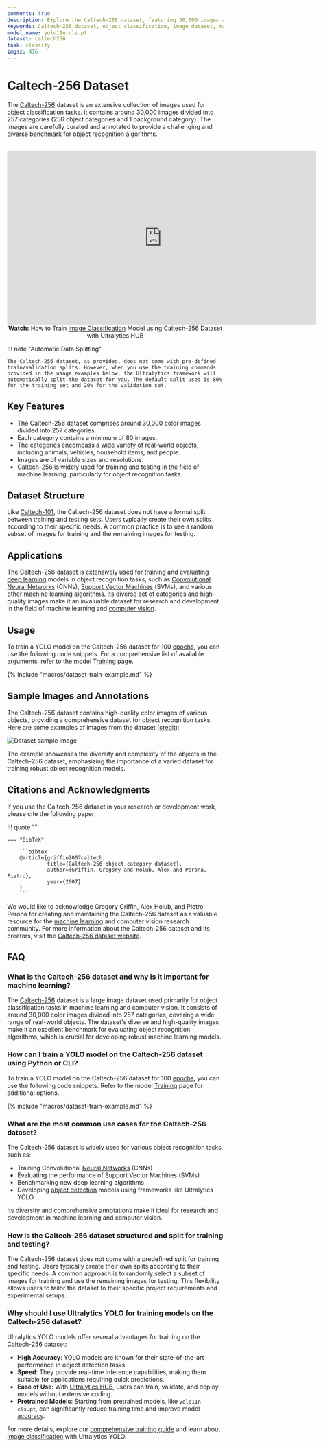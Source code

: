 ```yaml
---
comments: true
description: Explore the Caltech-256 dataset, featuring 30,000 images across 257 categories, ideal for training and testing object recognition algorithms.
keywords: Caltech-256 dataset, object classification, image dataset, machine learning, computer vision, deep learning, YOLO, training dataset
model_name: yolo11n-cls.pt
dataset: caltech256
task: classify
imgsz: 416
---
```


# Caltech-256 Dataset

The [Caltech-256](https://data.caltech.edu/records/nyy15-4j048) dataset is an extensive collection of images used for object classification tasks. It contains around 30,000 images divided into 257 categories (256 object categories and 1 background category). The images are carefully curated and annotated to provide a challenging and diverse benchmark for object recognition algorithms.

<p align="center">
  <br>
  <iframe loading="lazy" width="720" height="405" src="https://www.youtube.com/embed/isc06_9qnM0"
    title="YouTube video player" frameborder="0"
    allow="accelerometer; autoplay; clipboard-write; encrypted-media; gyroscope; picture-in-picture; web-share"
    allowfullscreen>
  </iframe>
  <br>
  <strong>Watch:</strong> How to Train <a href="https://www.ultralytics.com/glossary/image-classification">Image Classification</a> Model using Caltech-256 Dataset with Ultralytics HUB
</p>

!!! note "Automatic Data Splitting"

    The Caltech-256 dataset, as provided, does not come with pre-defined train/validation splits. However, when you use the training commands provided in the usage examples below, the Ultralytics framework will automatically split the dataset for you. The default split used is 80% for the training set and 20% for the validation set.

## Key Features

- The Caltech-256 dataset comprises around 30,000 color images divided into 257 categories.
- Each category contains a minimum of 80 images.
- The categories encompass a wide variety of real-world objects, including animals, vehicles, household items, and people.
- Images are of variable sizes and resolutions.
- Caltech-256 is widely used for training and testing in the field of machine learning, particularly for object recognition tasks.

## Dataset Structure

Like [Caltech-101](../classify/caltech101.md), the Caltech-256 dataset does not have a formal split between training and testing sets. Users typically create their own splits according to their specific needs. A common practice is to use a random subset of images for training and the remaining images for testing.

## Applications

The Caltech-256 dataset is extensively used for training and evaluating [deep learning](https://www.ultralytics.com/glossary/deep-learning-dl) models in object recognition tasks, such as [Convolutional Neural Networks](https://www.ultralytics.com/glossary/convolutional-neural-network-cnn) (CNNs), [Support Vector Machines](https://www.ultralytics.com/glossary/support-vector-machine-svm) (SVMs), and various other machine learning algorithms. Its diverse set of categories and high-quality images make it an invaluable dataset for research and development in the field of machine learning and [computer vision](https://www.ultralytics.com/glossary/computer-vision-cv).

## Usage

To train a YOLO model on the Caltech-256 dataset for 100 [epochs](https://www.ultralytics.com/glossary/epoch), you can use the following code snippets. For a comprehensive list of available arguments, refer to the model [Training](../../modes/train.md) page.

{% include "macros/dataset-train-example.md" %}

## Sample Images and Annotations

The Caltech-256 dataset contains high-quality color images of various objects, providing a comprehensive dataset for object recognition tasks. Here are some examples of images from the dataset ([credit](https://ml4a.github.io/demos/tsne_viewer.html)):

![Dataset sample image](https://github.com/ultralytics/docs/releases/download/0/caltech256-sample-image.avif)

The example showcases the diversity and complexity of the objects in the Caltech-256 dataset, emphasizing the importance of a varied dataset for training robust object recognition models.

## Citations and Acknowledgments

If you use the Caltech-256 dataset in your research or development work, please cite the following paper:

!!! quote ""

    === "BibTeX"

        ```bibtex
        @article{griffin2007caltech,
                 title={Caltech-256 object category dataset},
                 author={Griffin, Gregory and Holub, Alex and Perona, Pietro},
                 year={2007}
        }
        ```

We would like to acknowledge Gregory Griffin, Alex Holub, and Pietro Perona for creating and maintaining the Caltech-256 dataset as a valuable resource for the [machine learning](https://www.ultralytics.com/glossary/machine-learning-ml) and computer vision research community. For more information about the Caltech-256 dataset and its creators, visit the [Caltech-256 dataset website](https://data.caltech.edu/records/nyy15-4j048).

## FAQ

### What is the Caltech-256 dataset and why is it important for machine learning?

The [Caltech-256](https://data.caltech.edu/records/nyy15-4j048) dataset is a large image dataset used primarily for object classification tasks in machine learning and computer vision. It consists of around 30,000 color images divided into 257 categories, covering a wide range of real-world objects. The dataset's diverse and high-quality images make it an excellent benchmark for evaluating object recognition algorithms, which is crucial for developing robust machine learning models.

### How can I train a YOLO model on the Caltech-256 dataset using Python or CLI?

To train a YOLO model on the Caltech-256 dataset for 100 [epochs](https://www.ultralytics.com/glossary/epoch), you can use the following code snippets. Refer to the model [Training](../../modes/train.md) page for additional options.

{% include "macros/dataset-train-example.md" %}

### What are the most common use cases for the Caltech-256 dataset?

The Caltech-256 dataset is widely used for various object recognition tasks such as:

- Training Convolutional [Neural Networks](https://www.ultralytics.com/glossary/neural-network-nn) (CNNs)
- Evaluating the performance of Support Vector Machines (SVMs)
- Benchmarking new deep learning algorithms
- Developing [object detection](https://www.ultralytics.com/glossary/object-detection) models using frameworks like Ultralytics YOLO

Its diversity and comprehensive annotations make it ideal for research and development in machine learning and computer vision.

### How is the Caltech-256 dataset structured and split for training and testing?

The Caltech-256 dataset does not come with a predefined split for training and testing. Users typically create their own splits according to their specific needs. A common approach is to randomly select a subset of images for training and use the remaining images for testing. This flexibility allows users to tailor the dataset to their specific project requirements and experimental setups.

### Why should I use Ultralytics YOLO for training models on the Caltech-256 dataset?

Ultralytics YOLO models offer several advantages for training on the Caltech-256 dataset:

- **High Accuracy**: YOLO models are known for their state-of-the-art performance in object detection tasks.
- **Speed**: They provide real-time inference capabilities, making them suitable for applications requiring quick predictions.
- **Ease of Use**: With [Ultralytics HUB](https://www.ultralytics.com/hub), users can train, validate, and deploy models without extensive coding.
- **Pretrained Models**: Starting from pretrained models, like `yolo11n-cls.pt`, can significantly reduce training time and improve model [accuracy](https://www.ultralytics.com/glossary/accuracy).

For more details, explore our [comprehensive training guide](../../modes/train.md) and learn about [image classification](../../tasks/classify.md) with Ultralytics YOLO.
